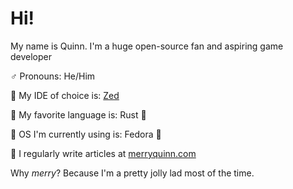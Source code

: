 # Hi!

My name is Quinn. I'm a huge open-source fan and aspiring game developer

♂️ Pronouns: He/Him

🧰 My IDE of choice is: [Zed](https://zed.dev/)

🧪 My favorite language is: Rust 🦀

🐧 OS I'm currently using is: Fedora 🎩

📝 I regularly write articles at [merryquinn.com](https://merryquinn.com)

Why *merry*? Because I'm a pretty jolly lad most of the time.
